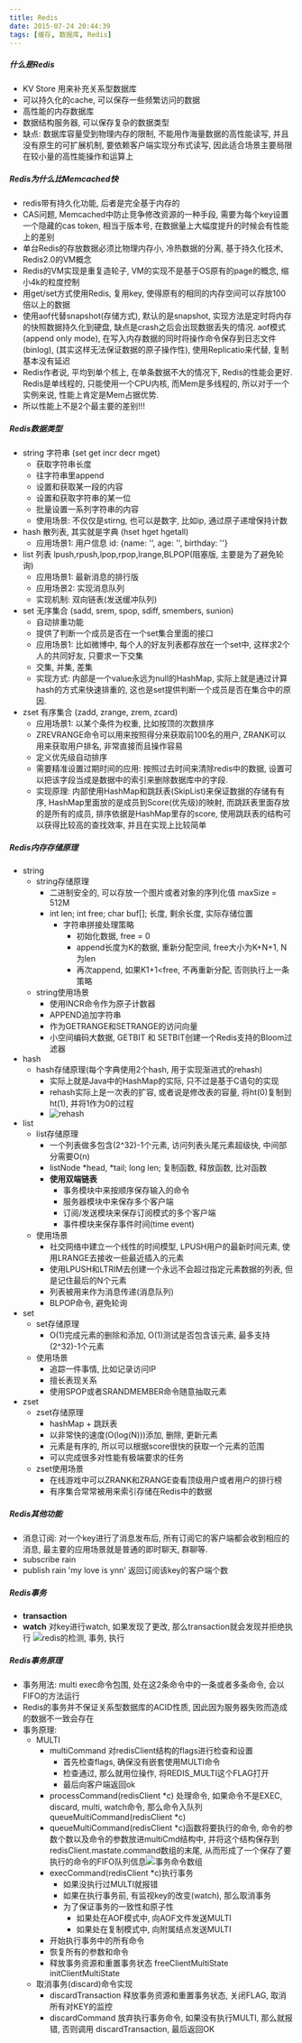 ```yaml
---
title: Redis
date: 2015-07-24 20:44:39
tags: [缓存, 数据库, Redis]
---
```


##### 什么是Redis
- KV Store 用来补充关系型数据库
- 可以持久化的cache, 可以保存一些频繁访问的数据
- 高性能的内存数据库
- 数据结构服务器, 可以保存复杂的数据类型
- 缺点: 数据库容量受到物理内存的限制, 不能用作海量数据的高性能读写, 并且没有原生的可扩展机制, 要依赖客户端实现分布式读写, 因此适合场景主要局限在较小量的高性能操作和运算上

<!-- more -->

##### Redis为什么比Memcached快
- redis带有持久化功能, 后者是完全基于内存的
- CAS问题, Memcached中防止竞争修改资源的一种手段, 需要为每个key设置一个隐藏的cas token, 相当于版本号, 在数据量上大幅度提升的时候会有性能上的差别
- 单台Redis的存放数据必须比物理内存小, 冷热数据的分离, 基于持久化技术, Redis2.0的VM概念
- Redis的VM实现是重复造轮子, VM的实现不是基于OS原有的page的概念, 缩小4k的粒度控制
- 用get/set方式使用Redis, 复用key, 使得原有的相同的内存空间可以存放100倍以上的数据
- 使用aof代替snapshot(存储方式), 默认的是snapshot, 实现方法是定时将内存的快照数据持久化到硬盘, 缺点是crash之后会出现数据丢失的情况. aof模式(append only mode), 在写入内存数据的同时将操作命令保存到日志文件(binlog), (其实这样无法保证数据的原子操作性), 使用Replicatio来代替, 复制基本没有延迟
- Redis作者说, 平均到单个核上, 在单条数据不大的情况下, Redis的性能会更好. Redis是单线程的, 只能使用一个CPU内核, 而Mem是多线程的, 所以对于一个实例来说, 性能上肯定是Mem占据优势.
- 所以性能上不是2个最主要的差别!!!

##### Redis数据类型
- string 字符串 (set get incr decr mget)
	- 获取字符串长度
	- 往字符串里append
	- 设置和获取某一段的内容
	- 设置和获取字符串的某一位
	- 批量设置一系列字符串的内容
	- 使用场景: 不仅仅是stirng, 也可以是数字, 比如ip, 通过原子递增保持计数
- hash 散列表, 其实就是字典 (hset hget hgetall)
	- 应用场景1: 用户信息 id: {name: '', age: '', birthday: ''}
- list 列表 lpush,rpush,lpop,rpop,lrange,BLPOP(阻塞版, 主要是为了避免轮询)
	- 应用场景1: 最新消息的排行版
	- 应用场景2: 实现消息队列
	- 实现机制: 双向链表(发送缓冲队列)
- set 无序集合 (sadd, srem, spop, sdiff, smembers, sunion)
	- 自动排重功能
	- 提供了判断一个成员是否在一个set集合里面的接口
	- 应用场景1: 比如微博中, 每个人的好友列表都存放在一个set中, 这样求2个人的共同好友, 只要求一下交集
	- 交集, 并集, 差集
	- 实现方式: 内部是一个value永远为null的HashMap, 实际上就是通过计算hash的方式来快速排重的, 这也是set提供判断一个成员是否在集合中的原因.
- zset 有序集合 (zadd, zrange, zrem, zcard)
	- 应用场景1: 以某个条件为权重, 比如按顶的次数排序
	- ZREVRANGE命令可以用来按照得分来获取前100名的用户, ZRANK可以用来获取用户排名, 非常直接而且操作容易
	- 定义优先级自动排序
	- 需要精准设置过期时间的应用: 按照过去时间来清除redis中的数据, 设置可以把该字段当成是数据中的索引来删除数据库中的字段.
	- 实现原理: 内部使用HashMap和跳跃表(SkipList)来保证数据的存储有有序, HashMap里面放的是成员到Score(优先级)的映射, 而跳跃表里面存放的是所有的成员, 排序依据是HashMap里存的score, 使用跳跃表的结构可以获得比较高的查找效率, 并且在实现上比较简单

##### Redis内存存储原理
- string
	- string存储原理
		- 二进制安全的, 可以存放一个图片或者对象的序列化值 maxSize = 512M
		- int len; int free; char buf[]; 长度, 剩余长度, 实际存储位置
			- 字符串拼接处理策略
				- 初始化数据, free = 0
				- append长度为K的数据, 重新分配空间, free大小为K+N+1, N为len
				- 再次append, 如果K1+1&lt;free, 不再重新分配, 否则执行上一条策略
	- string使用场景
		- 使用INCR命令作为原子计数器
		- APPEND追加字符串
		- 作为GETRANGE和SETRANGE的访问向量
		- 小空间编码大数据, GETBIT 和 SETBIT创建一个Redis支持的Bloom过滤器
- hash
	- hash存储原理(每个字典使用2个hash, 用于实现渐进式的rehash)
		- 实际上就是Java中的HashMap的实际, 只不过是基于C语句的实现
		- rehash实际上是一次表的扩容, 或者说是修改表的容量, 将ht(0)复制到ht(1), 并将1作为0的过程
		- ![rehash](/images/Redis/rehash.png)
- list
	- list存储原理
		- 一个列表做多包含(2^32)-1个元素, 访问列表头尾元素超级快, 中间部分需要O(n)
		- listNode *head, *tail; long len;  复制函数, 释放函数, 比对函数
		- **使用双端链表**
			- 事务模块中来按顺序保存输入的命令
			- 服务器模块中来保存多个客户端
			- 订阅/发送模块来保存订阅模式的多个客户端
			- 事件模块来保存事件时间(time event)
	- 使用场景
		- 社交网络中建立一个线性的时间模型, LPUSH用户的最新时间元素, 使用LRANGE去接收一些最近插入的元素
		- 使用LPUSH和LTRIM去创建一个永远不会超过指定元素数据的列表, 但是记住最后的N个元素
		- 列表被用来作为消息传递(消息队列)
		- BLPOP命令, 避免轮询
- set
	- set存储原理
		- O(1)完成元素的删除和添加, O(1)测试是否包含该元素, 最多支持(2^32)-1个元素
	- 使用场景
		- 追踪一件事情, 比如记录访问IP
		- 擅长表现关系
		- 使用SPOP或者SRANDMEMBER命令随意抽取元素
- zset
	- zset存储原理
		- hashMap + 跳跃表
		- 以非常快的速度(O(log(N)))添加, 删除, 更新元素
		- 元素是有序的, 所以可以根据score很快的获取一个元素的范围
		- 可以完成很多对性能有极端要求的任务
	- zset使用场景
		- 在线游戏中可以ZRANK和ZRANGE查看顶级用户或者用户的排行榜
		- 有序集合常常被用来索引存储在Redis中的数据

##### Redis其他功能
- 消息订阅: 对一个key进行了消息发布后, 所有订阅它的客户端都会收到相应的消息, 最主要的应用场景就是普通的即时聊天, 群聊等.
- subscribe rain
- publish rain 'my love is ynn' 返回订阅该key的客户端个数

##### Redis事务
- **transaction**
- **watch** 对key进行watch, 如果发现了更改, 那么transaction就会发现并拒绝执行
![redis的检测, 事务, 执行](/images/Redis/redisWatch.png)

##### Redis事务原理
- 事务用法: multi exec命令包围, 处在这2条命令中的一条或者多条命令, 会以FIFO的方法运行
- Redis的事务并不保证关系型数据库的ACID性质, 因此因为服务器失败而造成的数据不一致会存在
- 事务原理:
	- MULTI
		- multiCommand 对redisClient结构的flags进行检查和设置
			- 首先检查flags, 确保没有嵌套使用MULTI命令
			- 检查通过, 那么就用位操作, 将REDIS_MULTI这个FLAG打开
			- 最后向客户端返回ok
		- processCommand(redisClient *c) 处理命令, 如果命令不是EXEC, discard, multi, watch命令, 那么命令入队列queueMultiCommand(redisClient *c)
		- queueMultiCommand(redisClient *c)函数将要执行的命令, 命令的参数个数以及命令的参数放进multiCmd结构中, 并将这个结构保存到redisClient.mastate.command数组的末尾, 从而形成了一个保存了要执行的命令的FIFO队列信息![事务命令数组](/images/Redis/trans.png)
		- execCommand(redisClient *c)执行事务
			- 如果没执行过MULTI就报错
			- 如果在执行事务前, 有监视key的改变(watch), 那么取消事务
			- 为了保证事务的一致性和原子性
				- 如果处在AOF模式中, 向AOF文件发送MULTI
				- 如果处在复制模式中, 向附属结点发送MULTI
		- 开始执行事务中的所有命令
		- 恢复所有的参数和命令
		- 释放事务资源和重置事务状态 freeClientMultiState initClientMultiState
	- 取消事务(discard)命令实现
		- discardTransaction 释放事务资源和重置事务状态, 关闭FLAG, 取消所有对KEY的监控
		- discardCommand 放弃执行事务命令, 如果没有执行MULTI, 那么就报错, 否则调用 discardTransaction, 最后返回OK